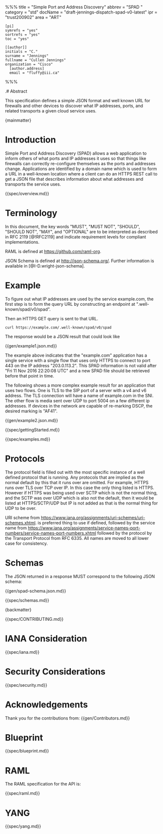 %%%
    title = "Simple Port and Address Discovery"
    abbrev = "SPAD "
    category = "std"
    docName = "draft-jennings-dispatch-spad-v0-latest"
    ipr = "trust200902"
    area = "ART"

    [pi]
    symrefs = "yes"
    sortrefs = "yes"
    toc = "yes"

    [[author]]
    initials = "C."
    surname = "Jennings"
    fullname = "Cullen Jennings"
    organization = "Cisco"
      [author.address]
      email = "fluffy@iii.ca"


%%%

.# Abstract

This specification defines a simple JSON format and well known URL for
firewalls and other devices to discover what IP addresses, ports, and
related transports a given cloud service uses.

{mainmatter}

# Introduction

Simple Port and Address Discovery (SPAD) allows a web application to
inform others of what ports and IP addresses it uses so that things
like firewalls can correctly re-configure themselves as the ports and
addresses change. Applications are identified by a domain name which
is used to form a URL in a well-known location where a client can do an
HTTPS REST call to get a JSON file that describes information about
what addresses and transports the service uses.

{{spec/overview.md}}

# Terminology

In this document, the key words "MUST", "MUST NOT", "SHOULD", "SHOULD
NOT", "MAY", and "OPTIONAL" are to be interpreted as described in RFC
2119 [@!RFC2119] and indicate requirement levels for compliant
implementations.

RAML is defined at <https://github.com/raml-org>. 

JSON Schema is defined at <http://json-schema.org/>. Further
information is available in [@I-D.wright-json-schema].

# Example

To figure out what IP addresses are used by the service example.com,
the first step is to form the query URL by constructing an endpoint at
".well-known/spad/v0/spad".

Then an HTTPS GET query is sent to that URL.

~~~
curl https://example.com/.well-known/spad/v0/spad
~~~

The response would be a JSON result that could look like

{{gen/example1.json.md}}

The example above indicates that the "example.com" application has a
single service with a single flow that uses only HTTPS to connect to
port 443 on the IP address "203.0.113.2".  This SPAD information is
not valid after "Fri 11 Nov 2016 22:20:08 UTC" and a new SPAD file
should be retrieved before that point in time.

The following shows a more complex example result for an application
that uses two flows. One is TLS to the SIP port of a server with a v4
and v6 address. The TLS connection will have a name of example.com in
the SNI.  The other flow is media sent over UDP to port 5004 on a few
different ip addresses. If devices in the network are capable of
re-marking DSCP, the desired marking is "AF41".

{{gen/example2.json.md}}


{{spec/gettingStarted.md}}

{{spec/examples.md}}

# Protocols

The protocol field is filled out with the most specific instance of a
well defined protocol that is running. Any protocols that are implied
as the normal default by this that it runs over are omitted. For
example, HTTPS runs over TLS over TCP over IP. In this case the only
thing listed is HTTPS. However if HTTPS was being used over SCTP which
is not the normal thing, and the SCTP was over UDP which is also not
the default, then it would be listed at HTTPS/SCTP/UDP but IP is not
added as that is the normal thing for UDP to be over.

URI scheme from
https://www.iana.org/assignments/uri-schemes/uri-schemes.xhtml. is
preferred thing to use if defined, followed by the service name from
https://www.iana.org/assignments/service-names-port-numbers/service-names-port-numbers.xhtml
followed by the protocol by the Transport Protocol from RFC 6335. All
names are moved to all lower case for consistency.







# Schemas

The JSON returned in a response MUST correspond to the following JSON schema:

{{gen/spad-schema.json.md}}

{{spec/schemas.md}}



{backmatter}

{{spec/CONTRIBUTING.md}}

# IANA Consideration 

{{spec/iana.md}}

# Security Considerations 

{{spec/security.md}}

# Acknowledgements 

Thank you for the contributions from: 
{{gen/Contributors.md}}

# Blueprint

{{spec/blueprint.md}}

# RAML

The RAML specification for the API is:

{{spec/raml.md}}

# YANG

{{spec/yang.md}}

